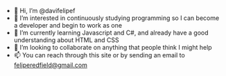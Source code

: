 - 👋 Hi, I’m @davifelipef
- 👀 I’m interested in continuously studying 
programming so I can become a developer and
begin to work as one
- 🌱 I’m currently learning Javascript and C#,
and already have a good understanding about
HTML and CSS 
- 💞️ I’m looking to collaborate on anything 
that people think I might help
- 📫 You can reach through this site or by
sending an email to feliperedfield@gmail.com 

<!---
davifelipef/davifelipef is a ✨ special ✨ repository because its `README.md` (this file) appears on your GitHub profile.
You can click the Preview link to take a look at your changes.
--->
